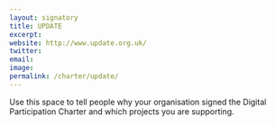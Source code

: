 ```yaml
---
layout: signatory
title: UPDATE
excerpt: 
website: http://www.update.org.uk/
twitter: 
email: 
image: 
permalink: /charter/update/
---
```


Use this space to tell people why your organisation signed the Digital Participation Charter and which projects you are supporting.
